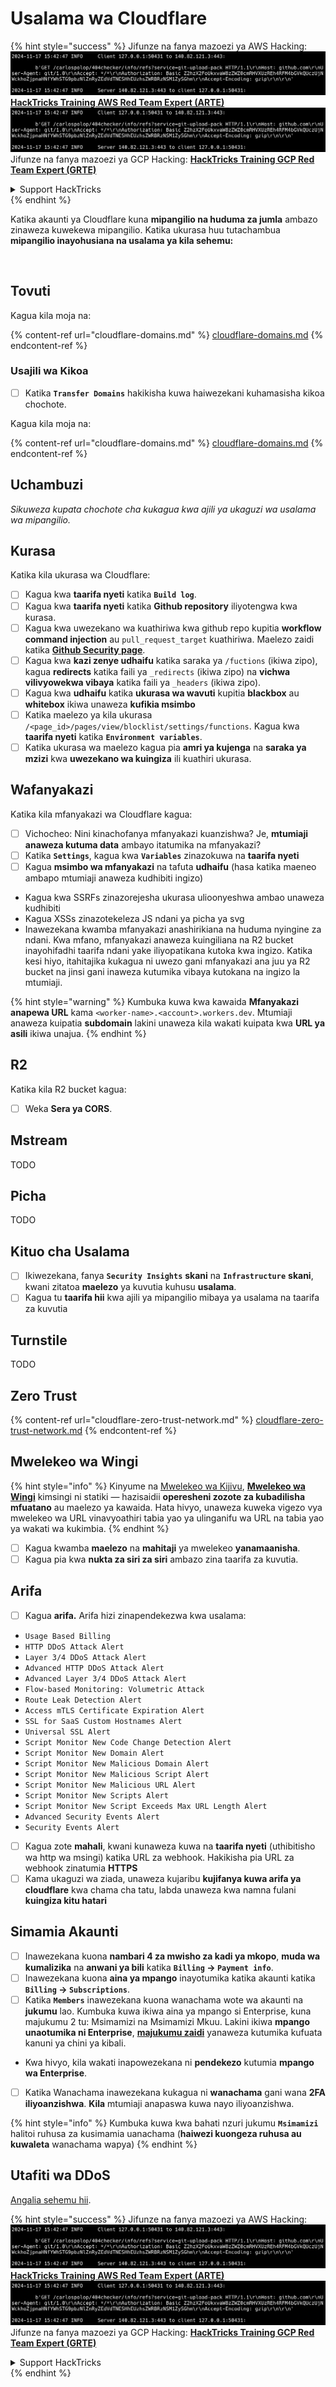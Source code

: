 # Usalama wa Cloudflare

{% hint style="success" %}
Jifunze na fanya mazoezi ya AWS Hacking:<img src="../../.gitbook/assets/image (1).png" alt="" data-size="line">[**HackTricks Training AWS Red Team Expert (ARTE)**](https://training.hacktricks.xyz/courses/arte)<img src="../../.gitbook/assets/image (1).png" alt="" data-size="line">\
Jifunze na fanya mazoezi ya GCP Hacking: <img src="../../.gitbook/assets/image (2).png" alt="" data-size="line">[**HackTricks Training GCP Red Team Expert (GRTE)**<img src="../../.gitbook/assets/image (2).png" alt="" data-size="line">](https://training.hacktricks.xyz/courses/grte)

<details>

<summary>Support HackTricks</summary>

* Angalia [**mpango wa usajili**](https://github.com/sponsors/carlospolop)!
* **Jiunge na** 💬 [**kikundi cha Discord**](https://discord.gg/hRep4RUj7f) au [**kikundi cha telegram**](https://t.me/peass) au **tufuatilie** kwenye **Twitter** 🐦 [**@hacktricks\_live**](https://twitter.com/hacktricks\_live)**.**
* **Shiriki mbinu za hacking kwa kuwasilisha PRs kwa** [**HackTricks**](https://github.com/carlospolop/hacktricks) na [**HackTricks Cloud**](https://github.com/carlospolop/hacktricks-cloud) github repos.

</details>
{% endhint %}

Katika akaunti ya Cloudflare kuna **mipangilio na huduma za jumla** ambazo zinaweza kuwekewa mipangilio. Katika ukurasa huu tutachambua **mipangilio inayohusiana na usalama ya kila sehemu:**

<figure><img src="../../.gitbook/assets/image (117).png" alt=""><figcaption></figcaption></figure>

## Tovuti

Kagua kila moja na:

{% content-ref url="cloudflare-domains.md" %}
[cloudflare-domains.md](cloudflare-domains.md)
{% endcontent-ref %}

### Usajili wa Kikoa

* [ ] Katika **`Transfer Domains`** hakikisha kuwa haiwezekani kuhamasisha kikoa chochote.

Kagua kila moja na:

{% content-ref url="cloudflare-domains.md" %}
[cloudflare-domains.md](cloudflare-domains.md)
{% endcontent-ref %}

## Uchambuzi

_Sikuweza kupata chochote cha kukagua kwa ajili ya ukaguzi wa usalama wa mipangilio._

## Kurasa

Katika kila ukurasa wa Cloudflare:

* [ ] Kagua kwa **taarifa nyeti** katika **`Build log`**.
* [ ] Kagua kwa **taarifa nyeti** katika **Github repository** iliyotengwa kwa kurasa.
* [ ] Kagua kwa uwezekano wa kuathiriwa kwa github repo kupitia **workflow command injection** au `pull_request_target` kuathiriwa. Maelezo zaidi katika [**Github Security page**](../github-security/).
* [ ] Kagua kwa **kazi zenye udhaifu** katika saraka ya `/fuctions` (ikiwa zipo), kagua **redirects** katika faili ya `_redirects` (ikiwa zipo) na **vichwa vilivyowekwa vibaya** katika faili ya `_headers` (ikiwa zipo).
* [ ] Kagua kwa **udhaifu** katika **ukurasa wa wavuti** kupitia **blackbox** au **whitebox** ikiwa unaweza **kufikia msimbo**
* [ ] Katika maelezo ya kila ukurasa `/<page_id>/pages/view/blocklist/settings/functions`. Kagua kwa **taarifa nyeti** katika **`Environment variables`**.
* [ ] Katika ukurasa wa maelezo kagua pia **amri ya kujenga** na **saraka ya mzizi** kwa **uwezekano wa kuingiza** ili kuathiri ukurasa.

## **Wafanyakazi**

Katika kila mfanyakazi wa Cloudflare kagua:

* [ ] Vichocheo: Nini kinachofanya mfanyakazi kuanzishwa? Je, **mtumiaji anaweza kutuma data** ambayo itatumika na mfanyakazi?
* [ ] Katika **`Settings`**, kagua kwa **`Variables`** zinazokuwa na **taarifa nyeti**
* [ ] Kagua **msimbo wa mfanyakazi** na tafuta **udhaifu** (hasa katika maeneo ambapo mtumiaji anaweza kudhibiti ingizo)
* Kagua kwa SSRFs zinazorejesha ukurasa ulioonyeshwa ambao unaweza kudhibiti
* Kagua XSSs zinazotekeleza JS ndani ya picha ya svg
* Inawezekana kwamba mfanyakazi anashirikiana na huduma nyingine za ndani. Kwa mfano, mfanyakazi anaweza kuingiliana na R2 bucket inayohifadhi taarifa ndani yake iliyopatikana kutoka kwa ingizo. Katika kesi hiyo, itahitajika kukagua ni uwezo gani mfanyakazi ana juu ya R2 bucket na jinsi gani inaweza kutumika vibaya kutokana na ingizo la mtumiaji.

{% hint style="warning" %}
Kumbuka kuwa kwa kawaida **Mfanyakazi anapewa URL** kama `<worker-name>.<account>.workers.dev`. Mtumiaji anaweza kuipatia **subdomain** lakini unaweza kila wakati kuipata kwa **URL ya asili** ikiwa unajua.
{% endhint %}

## R2

Katika kila R2 bucket kagua:

* [ ] Weka **Sera ya CORS**.

## Mstream

TODO

## Picha

TODO

## Kituo cha Usalama

* [ ] Ikiwezekana, fanya **`Security Insights`** **skani** na **`Infrastructure`** **skani**, kwani zitatoa **maelezo** ya kuvutia kuhusu **usalama**.
* [ ] Kagua tu **taarifa hii** kwa ajili ya mipangilio mibaya ya usalama na taarifa za kuvutia

## Turnstile

TODO

## **Zero Trust**

{% content-ref url="cloudflare-zero-trust-network.md" %}
[cloudflare-zero-trust-network.md](cloudflare-zero-trust-network.md)
{% endcontent-ref %}

## Mwelekeo wa Wingi

{% hint style="info" %}
Kinyume na [Mwelekeo wa Kijivu](https://developers.cloudflare.com/rules/url-forwarding/dynamic-redirects/), [**Mwelekeo wa Wingi**](https://developers.cloudflare.com/rules/url-forwarding/bulk-redirects/) kimsingi ni statiki — hazisaidii **operesheni zozote za kubadilisha mfuatano** au maelezo ya kawaida. Hata hivyo, unaweza kuweka vigezo vya mwelekeo wa URL vinavyoathiri tabia yao ya ulinganifu wa URL na tabia yao ya wakati wa kukimbia.
{% endhint %}

* [ ] Kagua kwamba **maelezo** na **mahitaji** ya mwelekeo **yanamaanisha**.
* [ ] Kagua pia kwa **nukta za siri za siri** ambazo zina taarifa za kuvutia.

## Arifa

* [ ] Kagua **arifa.** Arifa hizi zinapendekezwa kwa usalama:
* `Usage Based Billing`
* `HTTP DDoS Attack Alert`
* `Layer 3/4 DDoS Attack Alert`
* `Advanced HTTP DDoS Attack Alert`
* `Advanced Layer 3/4 DDoS Attack Alert`
* `Flow-based Monitoring: Volumetric Attack`
* `Route Leak Detection Alert`
* `Access mTLS Certificate Expiration Alert`
* `SSL for SaaS Custom Hostnames Alert`
* `Universal SSL Alert`
* `Script Monitor New Code Change Detection Alert`
* `Script Monitor New Domain Alert`
* `Script Monitor New Malicious Domain Alert`
* `Script Monitor New Malicious Script Alert`
* `Script Monitor New Malicious URL Alert`
* `Script Monitor New Scripts Alert`
* `Script Monitor New Script Exceeds Max URL Length Alert`
* `Advanced Security Events Alert`
* `Security Events Alert`
* [ ] Kagua zote **mahali**, kwani kunaweza kuwa na **taarifa nyeti** (uthibitisho wa http wa msingi) katika URL za webhook. Hakikisha pia URL za webhook zinatumia **HTTPS**
* [ ] Kama ukaguzi wa ziada, unaweza kujaribu **kujifanya kuwa arifa ya cloudflare** kwa chama cha tatu, labda unaweza kwa namna fulani **kuingiza kitu hatari**

## Simamia Akaunti

* [ ] Inawezekana kuona **nambari 4 za mwisho za kadi ya mkopo**, **muda wa kumalizika** na **anwani ya bili** katika **`Billing` -> `Payment info`**.
* [ ] Inawezekana kuona **aina ya mpango** inayotumika katika akaunti katika **`Billing` -> `Subscriptions`**.
* [ ] Katika **`Members`** inawezekana kuona wanachama wote wa akaunti na **jukumu** lao. Kumbuka kuwa ikiwa aina ya mpango si Enterprise, kuna majukumu 2 tu: Msimamizi na Msimamizi Mkuu. Lakini ikiwa **mpango unaotumika ni Enterprise**, [**majukumu zaidi**](https://developers.cloudflare.com/fundamentals/account-and-billing/account-setup/account-roles/) yanaweza kutumika kufuata kanuni ya chini ya kibali.
* Kwa hivyo, kila wakati inapowezekana ni **pendekezo** kutumia **mpango wa Enterprise**.
* [ ] Katika Wanachama inawezekana kukagua ni **wanachama** gani wana **2FA iliyoanzishwa**. **Kila** mtumiaji anapaswa kuwa nayo iliyoanzishwa.

{% hint style="info" %}
Kumbuka kuwa kwa bahati nzuri jukumu **`Msimamizi`** halitoi ruhusa za kusimamia uanachama (**haiwezi kuongeza ruhusa au kuwaleta** wanachama wapya)
{% endhint %}

## Utafiti wa DDoS

[Angalia sehemu hii](cloudflare-domains.md#cloudflare-ddos-protection).

{% hint style="success" %}
Jifunze na fanya mazoezi ya AWS Hacking:<img src="../../.gitbook/assets/image (1).png" alt="" data-size="line">[**HackTricks Training AWS Red Team Expert (ARTE)**](https://training.hacktricks.xyz/courses/arte)<img src="../../.gitbook/assets/image (1).png" alt="" data-size="line">\
Jifunze na fanya mazoezi ya GCP Hacking: <img src="../../.gitbook/assets/image (2).png" alt="" data-size="line">[**HackTricks Training GCP Red Team Expert (GRTE)**<img src="../../.gitbook/assets/image (2).png" alt="" data-size="line">](https://training.hacktricks.xyz/courses/grte)

<details>

<summary>Support HackTricks</summary>

* Angalia [**mpango wa usajili**](https://github.com/sponsors/carlospolop)!
* **Jiunge na** 💬 [**kikundi cha Discord**](https://discord.gg/hRep4RUj7f) au [**kikundi cha telegram**](https://t.me/peass) au **tufuatilie** kwenye **Twitter** 🐦 [**@hacktricks\_live**](https://twitter.com/hacktricks\_live)**.**
* **Shiriki mbinu za hacking kwa kuwasilisha PRs kwa** [**HackTricks**](https://github.com/carlospolop/hacktricks) na [**HackTricks Cloud**](https://github.com/carlospolop/hacktricks-cloud) github repos.

</details>
{% endhint %}
